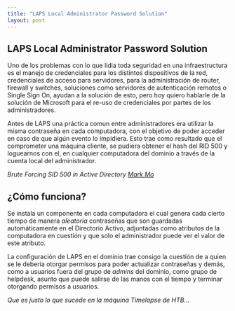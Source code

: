 ```yaml
---
title: "LAPS Local Administrator Password Solution"
layout: post
---
```


<h2>LAPS Local Administrator Password Solution </h2>
Uno de los problemas con lo que lidia toda seguridad en una infraestructura es el manejo de credenciales para los distintos dispositivos de la red, credenciales de acceso para servidores, para la administración de router, firewall y switches, soluciones como servidores de autenticación remotos o Single Sign On, ayudan a la solución de esto, pero hoy quiero hablarle de la solución de Microsoft para el re-uso de credenciales por partes de los administradores.

Antes de LAPS una práctica comun entre administradores era utilizar la misma contraseña en cada computadora, con el objetivo de poder acceder en caso de que algún evento lo impidiera. Esto trae como resultado que el comprometer una máquina cliente, se pudiera obtener el hash del RID 500 y loguearnos con el, en cualquier computadora del dominio a través de la cuenta local del administrador. 

_Brute Forcing SID 500 in Active Directory [Mark Mo][Mark Mo]_

<h2>¿Cómo funciona?</h2>

Se instala un componente en cada computadora el cual genera cada cierto tiempo de manera _aleatoria_ contraseñas que son guardadas automáticamente en el Directorio Activo, adjuntadas como atributos de la computadora en cuestión y que solo el administrador puede ver el valor de este atributo.

La configuración de LAPS en el dominio trae consigo la cuestión de a quien se le deberia otorgar permisos para poder actualizar contraseñas y demás, como a usuarios fuera del grupo de _admins_ del dominio, como grupo de helpdesk, asunto que puede salirse de las manos con el tiempo y terminar otorgando permisos a usuarios. 
  
*Que es justo lo que sucede en la máquina Timelapse de HTB...*


[Mark Mo]: https://medium.com/@markmotig/brute-forcing-sid-500-in-active-directory-c9eb7c01a8a6
[Microsoft]: https://docs.microsoft.com/en-us/openspecs/windows_protocols/ms-gppref/2c15cbf0
